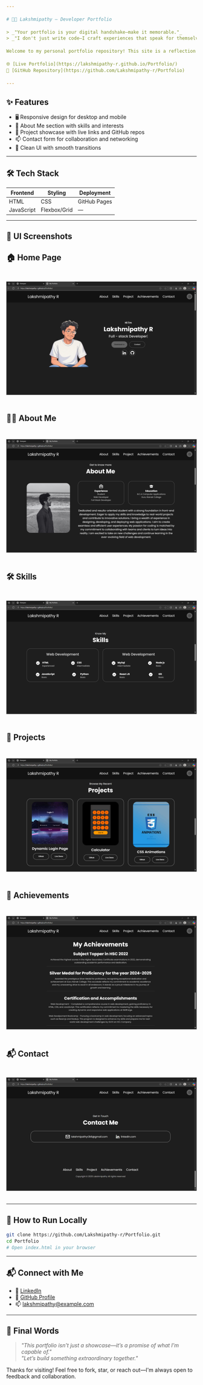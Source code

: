 ```yaml
---

# 🧑‍💼 Lakshmipathy – Developer Portfolio

> _"Your portfolio is your digital handshake—make it memorable."_  
> _"I don't just write code—I craft experiences that speak for themselves."_

Welcome to my personal portfolio repository! This site is a reflection of my journey as a full-stack developer, showcasing my skills, projects, and aspirations. Built with clean design and responsive layout, it's designed to leave a lasting impression.

🌐 [Live Portfolio](https://lakshmipathy-r.github.io/Portfolio/)  
📁 [GitHub Repository](https://github.com/Lakshmipathy-r/Portfolio)

---
```


## ✨ Features

- 🖥️ Responsive design for desktop and mobile
- 🧠 About Me section with skills and interests
- 🚀 Project showcase with live links and GitHub repos
- 📫 Contact form for collaboration and networking
- 🎨 Clean UI with smooth transitions

---

## 🛠️ Tech Stack

| Frontend | Styling | Deployment |
|----------|---------|------------|
| HTML     | CSS     | GitHub Pages |
| JavaScript | Flexbox/Grid | — |

---

## 📸 UI Screenshots

 ## 🏠 Home Page <br><br>
 ![imagealt](https://github.com/Lakshmipathy-r/Portfolio/blob/main/Screenshots/Screenshot%202025-08-17%20134728.png?raw=true)<br><br>
## 👨‍💻 About Me<br><br>
 ![imagealt](https://github.com/Lakshmipathy-r/Portfolio/blob/main/Screenshots/Screenshot%202025-08-17%20134737.png?raw=true)<br><br>
## 🛠️ Skills<br><br>
 ![imagealt](https://github.com/Lakshmipathy-r/Portfolio/blob/main/Screenshots/Screenshot%202025-08-17%20134746.png?raw=true)<br><br>
## 🚀 Projects<br><br>
 ![imagealt](https://github.com/Lakshmipathy-r/Portfolio/blob/main/Screenshots/Screenshot%202025-08-17%20134756.png?raw=true)<br><br>
## 🎯 Achievements<br><br>
 ![imagealt](https://github.com/Lakshmipathy-r/Portfolio/blob/main/Screenshots/Screenshot%202025-08-17%20134808.png?raw=true)<br><br>
## 📬 Contact<br><br>
 ![imagealt](https://github.com/Lakshmipathy-r/Portfolio/blob/main/Screenshots/Screenshot%202025-08-17%20134819.png?raw=true)<br><br>

---

## 🚀 How to Run Locally

```bash
git clone https://github.com/Lakshmipathy-r/Portfolio.git
cd Portfolio
# Open index.html in your browser
```

---

## 📬 Connect with Me

- 💼 [LinkedIn](https://www.linkedin.com/in/your-profile)
- 📁 [GitHub Profile](https://github.com/Lakshmipathy-r)
- 📫 lakshmipathy@example.com

---

## 💬 Final Words

> _"This portfolio isn’t just a showcase—it’s a promise of what I’m capable of."_  
> _"Let’s build something extraordinary together."_

Thanks for visiting! Feel free to fork, star, or reach out—I'm always open to feedback and collaboration.


